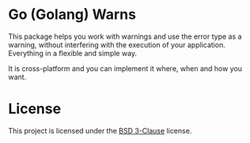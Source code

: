 # Go (Golang) Warns

This package helps you work with warnings and use the error type as a warning, without interfering with the execution of your application. Everything in a flexible and simple way.

It is cross-platform and you can implement it where, when and how you want.

# License

This project is licensed under the [BSD 3-Clause](https://github.com/pszao/gorns/blob/master/LICENSE) license.